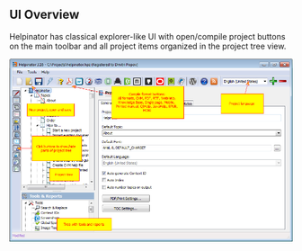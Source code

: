## UI Overview

Helpinator has classical explorer-like UI with open/compile project buttons on the main toolbar and all project items organized in the project tree view.


![uioverview.png](images/uioverview.png "uioverview.png")
